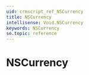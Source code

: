 ```yaml
---
uid: crmscript_ref_NSCurrency
title: NSCurrency
intellisense: Void.NSCurrency
keywords: NSCurrency
so.topic: reference
---
```


# NSCurrency
